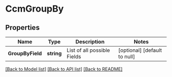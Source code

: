 # CcmGroupBy

## Properties
Name | Type | Description | Notes
------------ | ------------- | ------------- | -------------
**GroupByField** | **string** | List of all possible Fields | [optional] [default to null]

[[Back to Model list]](../README.md#documentation-for-models) [[Back to API list]](../README.md#documentation-for-api-endpoints) [[Back to README]](../README.md)

